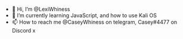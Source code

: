 - 👋 Hi, I’m @LexiWhiness
- 🌱 I’m currently learning JavaScript, and how to use Kali OS
- 📫 How to reach me @CaseyWhiness on telegram, Casey#4477 on Discord x

<!---
LexiWhiness/LexiWhiness is a ✨ special ✨ repository because its `README.md` (this file) appears on your GitHub profile.
You can click the Preview link to take a look at your changes.
--->
